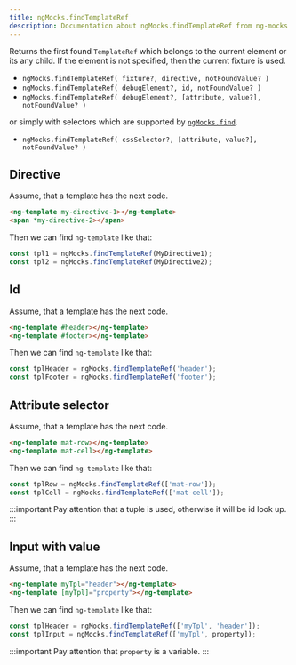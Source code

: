 ```yaml
---
title: ngMocks.findTemplateRef
description: Documentation about ngMocks.findTemplateRef from ng-mocks library
---
```


Returns the first found `TemplateRef` which belongs to the current element or its any child.
If the element is not specified, then the current fixture is used.

- `ngMocks.findTemplateRef( fixture?, directive, notFoundValue? )`
- `ngMocks.findTemplateRef( debugElement?, id, notFoundValue? )`
- `ngMocks.findTemplateRef( debugElement?, [attribute, value?], notFoundValue? )`

or simply with selectors which are supported by [`ngMocks.find`](find.md).

- `ngMocks.findTemplateRef( cssSelector?, [attribute, value?], notFoundValue? )`

## Directive

Assume, that a template has the next code.

```html
<ng-template my-directive-1></ng-template>
<span *my-directive-2></span>
```

Then we can find `ng-template` like that:

```ts
const tpl1 = ngMocks.findTemplateRef(MyDirective1);
const tpl2 = ngMocks.findTemplateRef(MyDirective2);
```

## Id

Assume, that a template has the next code.

```html
<ng-template #header></ng-template>
<ng-template #footer></ng-template>
```

Then we can find `ng-template` like that:

```ts
const tplHeader = ngMocks.findTemplateRef('header');
const tplFooter = ngMocks.findTemplateRef('footer');
```

## Attribute selector

Assume, that a template has the next code.

```html
<ng-template mat-row></ng-template>
<ng-template mat-cell></ng-template>
```

Then we can find `ng-template` like that:

```ts
const tplRow = ngMocks.findTemplateRef(['mat-row']);
const tplCell = ngMocks.findTemplateRef(['mat-cell']);
```

:::important
Pay attention that a tuple is used, otherwise it will be id look up.
:::

## Input with value

Assume, that a template has the next code.

```html
<ng-template myTpl="header"></ng-template>
<ng-template [myTpl]="property"></ng-template>
```

Then we can find `ng-template` like that:

```ts
const tplHeader = ngMocks.findTemplateRef(['myTpl', 'header']);
const tplInput = ngMocks.findTemplateRef(['myTpl', property]);
```

:::important
Pay attention that `property` is a variable.
:::
